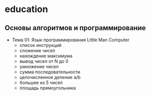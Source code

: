 # education

## Основы алгоритмов и программирование
- Тема 01: Язык программирования Little Man Computer
  - список инструкций
  - сложение чисел
  - нахождение максимума
  - вывод чисел от N до 0
  - умножение чисел
  - сумма последовательности
  - целочисленное деление a/b
  - большее из 5 чисел
  - площадь прямоугольника
